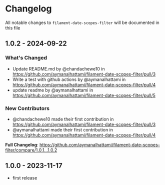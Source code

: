# Changelog

All notable changes to `filament-date-scopes-filter` will be documented in this file

## 1.0.2 - 2024-09-22

### What's Changed

* Update README.md by @chandachewe10 in https://github.com/aymanalhattami/filament-date-scopes-filter/pull/3
* Write a test with github actions by @aymanalhattami in https://github.com/aymanalhattami/filament-date-scopes-filter/pull/4
* update readme by @aymanalhattami in https://github.com/aymanalhattami/filament-date-scopes-filter/pull/5

### New Contributors

* @chandachewe10 made their first contribution in https://github.com/aymanalhattami/filament-date-scopes-filter/pull/3
* @aymanalhattami made their first contribution in https://github.com/aymanalhattami/filament-date-scopes-filter/pull/4

**Full Changelog**: https://github.com/aymanalhattami/filament-date-scopes-filter/compare/1.0.1...1.0.2

## 1.0.0 - 2023-11-17

- first release
